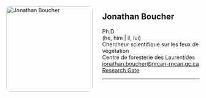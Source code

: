 
<img 
    style="height: 225px;
           border-radius: 10px;
           margin: auto;
           float: left;
           margin-right: 25px"
    src="/website_fr/contact/jboucher.jpg" 
    alt="Jonathan Boucher">
</img>

## Jonathan Boucher
Ph.D  
(he, him | il, lui)  
Chercheur scientifique sur les feux de végétation  
Centre de foresterie des Laurentides  
[jonathan.boucher@nrcan-rncan.gc.ca](mailto:jonathan.boucher@NRCan-RNCan.gc.ca)  
[Research Gate](https://www.researchgate.net/profile/Jonathan-Boucher-3)  

---
